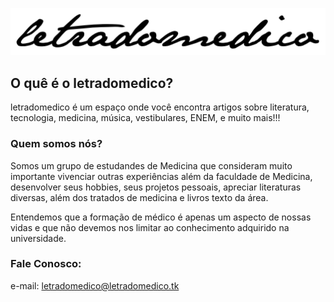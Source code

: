 ![](letradomedico.png)

## O quê é o letradomedico?

letradomedico é um espaço onde você encontra artigos sobre literatura, tecnologia, medicina, música, vestibulares, ENEM, e muito mais!!!


### Quem somos nós?

Somos um grupo de estudandes de Medicina que consideram muito importante vivenciar outras experiências além da faculdade de Medicina, desenvolver seus hobbies, seus projetos pessoais, apreciar literaturas diversas, além dos tratados de medicina e livros texto da área.

Entendemos que a formação de médico é apenas um aspecto de nossas vidas e que não devemos nos limitar ao conhecimento adquirido na universidade.

### Fale Conosco:

e-mail: letradomedico@letradomedico.tk

